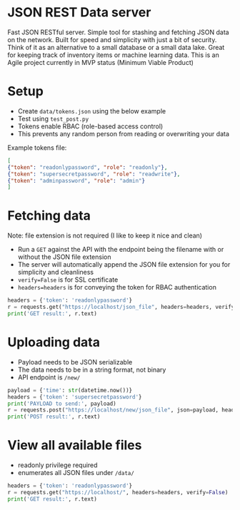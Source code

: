 # JSON REST Data server

Fast JSON RESTful server. Simple tool for stashing and fetching JSON data on the network. Built for speed and simplicity with just a bit of security.
Think of it as an alternative to a small database or a small data lake. Great for keeping track of inventory items or machine learning data.
This is an Agile project currently in MVP status (Minimum Viable Product)

# Setup

- Create `data/tokens.json` using the below example
- Test using `test_post.py`
- Tokens enable RBAC (role-based access control)
- This prevents any random person from reading or overwriting your data

Example tokens file:
```json
[
{"token": "readonlypassword", "role": "readonly"},
{"token": "supersecretpassword", "role": "readwrite"},
{"token": "adminpassword", "role": "admin"}
]
```

# Fetching data

Note: file extension is not required (I like to keep it nice and clean)

- Run a `GET` against the API with the endpoint being the filename with or without the JSON file extension
- The server will automatically append the JSON file extension for you for simplicity and cleanliness
- `verify=False` is for SSL certificate 
- `headers=headers` is for conveying the token for RBAC authentication

```python
headers = {'token': 'readonlypassword'}
r = requests.get("https://localhost/json_file", headers=headers, verify=False)
print('GET result:', r.text)
```

# Uploading data

- Payload needs to be JSON serializable
- The data needs to be in a string format, not binary
- API endpoint is `/new/`


```python
payload = {'time': str(datetime.now())}
headers = {'token': 'supersecretpassword'}
print('PAYLOAD to send:', payload)
r = requests.post("https://localhost/new/json_file", json=payload, headers=headers, verify=False)
print('POST result:', r.text)
```

# View all available files

- readonly privilege required
- enumerates all JSON files under `/data/`

```python
headers = {'token': 'readonlypassword'}
r = requests.get("https://localhost/", headers=headers, verify=False)
print('GET result:', r.text)
```